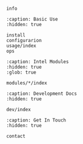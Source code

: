 ```{include} info.md
```


```{toctree}
info
```

```{toctree}
:caption: Basic Use
:hidden: true

install
configurarion
usage/index
ops
```

```{toctree}
:caption: Intel Modules
:hidden: true
:glob: true

modules/*/index
```

```{toctree}
:caption: Development Docs
:hidden: true

dev/index
```

```{toctree}
:caption: Get In Touch
:hidden: true

contact
```
